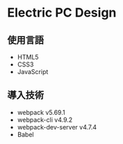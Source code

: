 # Electric PC Design

## 使用言語

-   HTML5
-   CSS3
-   JavaScript

## 導入技術

-   webpack v5.69.1
-   webpack-cli v4.9.2
-   webpack-dev-server v4.7.4
-   Babel
